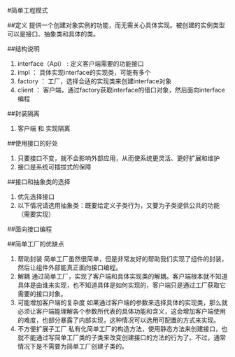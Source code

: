 #简单工程模式

##定义
提供一个创建对象实例的功能，而无需关心具体实现。被创建的实例类型可以是接口、抽象类和具体的类。

##结构说明
1. interface（Api） : 定义客户端需要的功能接口
2. impl ： 具体实现interface的实现类，可能有多个
3. factory ： 工厂，选择合适的实现类来创建interface对象
4. client ： 客户端，通过factory获取interface的借口对象，然后面向interface编程

##封装隔离
1. 客户端 和 实现隔离

##使用接口的好处
1. 只要接口不变，就不会影响外部应用，从而使系统更灵活、更好扩展和维护
2. 接口是系统可插拔式的保障

##接口和抽象类的选择
1. 优先选择接口
2. 以下情况请选用抽象类：既要给定义子类行为，又要为子类提供公共的功能（需要实现）

##面向接口编程

##简单工厂的优缺点
1. 帮助封装
	简单工厂虽然很简单，但是非常友好的帮助我们实现了组件的封装，然后让组件外部能真正面向接口编程。
2. 解耦
	通过简单工厂，实现了客户端和具体实现类的解耦。客户端根本就不知道具体是由谁来实现，也不知道具体是如何实现的，客户端只是通过工厂获取它需要的接口对象。
3. 可能增加客户端的复杂度
	如果通过客户端的参数来选择具体的实现类，那么就必须让客户端能理解各个参数所代表的具体功能和含义，这会增加客户端使用的难度，也部分暴露了内部实现，这种情况可以选用可配置的方式来实现。
4. 不方便扩展子工厂
	私有化简单工厂的构造方法，使用静态方法来创建接口，也就不能通过写简单工厂类的子类来改变创建接口的方法的行为了。不过，通常情况下是不需要为简单工厂创建子类的。